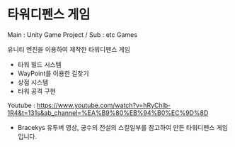 # 타워디펜스 게임

Main : Unity Game Project / Sub : etc Games

유니티 엔진을 이용하여 제작한 타워디펜스 게임
- 타워 빌드 시스템 
- WayPoint를 이용한 길찾기 
- 상점 시스템
- 타워 공격 구현

Youtube : https://www.youtube.com/watch?v=hRyChlb-1R4&t=131s&ab_channel=%EA%B9%80%EB%94%B0%EC%9D%8D

- Bracekys 유투버 영상, 궁수의 전설의 스킬일부를 참고하여 만든 타워디펜스 게임입니다.


